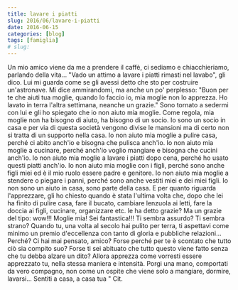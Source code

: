 ```yaml
---
title: lavare i piatti
slug: 2016/06/lavare-i-piatti
date: 2016-06-15
categories: [blog]
tags: [famiglia]
# slug: 
---
```


Un mio amico viene da me a prendere il caffè, ci sediamo e chiacchieriamo, parlando della vita... 
"Vado un attimo a lavare i piatti rimasti nel lavabo", gli dico. 
Lui mi guarda come se gli avessi detto che sto per costruire un'astronave. 
Mi dice ammirandomi, ma anche un po' perplesso: 
"Buon per te che aiuti tua moglie, quando lo faccio io, mia moglie non lo apprezza. Ho lavato in terra l'altra settimana, neanche un grazie."
Sono tornato a sedermi con lui e gli ho spiegato che io non aiuto mia moglie.
Come regola, mia moglie non ha bisogno di aiuto, ha bisogno di un socio.
Io sono un socio in casa e per via di questa società vengono divise le mansioni ma di certo non si tratta di un supporto nella casa.
Io non aiuto mia moglie a pulire casa, perché ci abito anch'io e bisogna che pulisca anch'io.
Io non aiuto mia moglie a cucinare, perché anch'io voglio mangiare e bisogna che cucini anch'io.
Io non aiuto mia moglie a lavare i piatti dopo cena, perché ho usato questi piatti anch'io.
Io non aiuto mia moglie con i figli, perché sono anche figli miei ed è il mio ruolo essere padre e genitore.
Io non aiuto mia moglie a stendere o piegare i panni, perché sono anche vestiti miei e dei miei figli.
Io non sono un aiuto in casa, sono parte della casa.
E per quanto riguarda l'apprezzare, gli ho chiesto quando è stata l'ultima volta che, dopo che lei ha finito di pulire casa, fare il bucato, cambiare lenzuola ai letti, fare la doccia ai figli, cucinare, organizzare etc. le ha detto grazie? Ma un grazie del tipo: wow!!! Moglie mia! Sei fantastica!!!
Ti sembra assurdo? Ti sembra strano?
Quando tu, una volta al secolo hai pulito per terra, ti aspettavi come minimo un premio d'eccellenza con tanto di gloria e pubbliche relazioni...
Perché? Ci hai mai pensato, amico? Forse perché per te è scontato che tutto ciò sia compito suo? Forse ti sei abituato che tutto questo viene fatto senza che tu debba alzare un dito?
Allora apprezza come vorresti essere apprezzato tu, nella stessa maniera e intensità. Porgi una mano, comportati da vero compagno, non come un ospite che viene solo a mangiare, dormire, lavarsi...
Sentiti a casa, a casa tua " Cit.